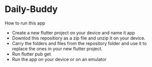 # Daily-Buddy

How to run this app

- Create a new flutter project on your device and name it app
- Downlod this repositiory as a zip file and unzip it on your device.
- Carry the folders and files from the repository folder and use it to replace the ones in your new flutter project.
- Run flutter pub get
- Run the app on your device or on an emulator
